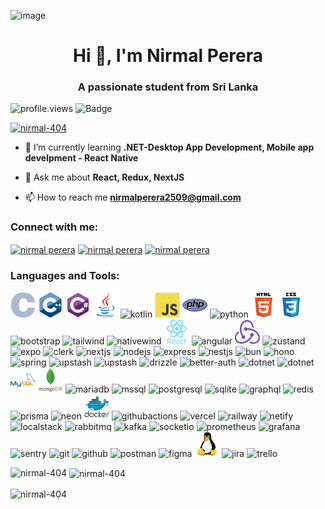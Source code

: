 ![image](https://github.com/user-attachments/assets/3e1f7f85-c157-476e-8cec-fccc8728c5c7)

<h1 align="center">Hi 👋, I'm Nirmal Perera</h1>
<h3 align="center">A passionate student from Sri Lanka</h3>

<img src="https://komarev.com/ghpvc/?username=nirmal-404&label=Profile%20views&color=0e75b6&style=flat" alt="profile.views" /> ![Badge](https://user-badge.committers.top/sri_lanka_public/nirmal-404.svg?v=1761373309)

<p align="left"> <a href="https://github.com/ryo-ma/github-profile-trophy"><img src="https://github-profile-trophy.vercel.app/?username=nirmal-404" alt="nirmal-404" /></a> </p>

- 🌱 I’m currently learning **.NET-Desktop App Development, Mobile app develpment - React Native**

- 💬 Ask me about **React, Redux, NextJS**

- 📫 How to reach me **nirmalperera2509@gmail.com**

<h3 align="left">Connect with me:</h3>
<p align="left">
<a href="https://www.linkedin.com/in/nirmal-perera-65446b252/" target="_blank"><img align="center" src="https://raw.githubusercontent.com/rahuldkjain/github-profile-readme-generator/master/src/images/icons/Social/linked-in-alt.svg" alt="nirmal perera" height="40" width="40"/></a>
<a href="https://fb.com/nirmal perera" target="_blank"><img align="center" src="https://raw.githubusercontent.com/rahuldkjain/github-profile-readme-generator/master/src/images/icons/Social/facebook.svg" alt="nirmal perera" height="40" width="40" /></a>
  <a href="https://wa.me/94758908057?text=Hello%20there%2C%20I%20have%20a%20question!" target="_blank"><img align="center" src="https://www.vectorlogo.zone/logos/whatsapp/whatsapp-tile.svg" alt="nirmal perera" height="40" width="40"/></a>
</p>

<h3 align="left">Languages and Tools:</h3>
<p align="left"> 
<!-- Programming Languages-->
<img src="https://raw.githubusercontent.com/devicons/devicon/master/icons/c/c-original.svg" alt="c" title="c" width="40" height="40"/> 
<img src="https://raw.githubusercontent.com/devicons/devicon/master/icons/cplusplus/cplusplus-original.svg" alt="cplusplus" title="cplusplus" width="40" height="40"/> 
<img src="https://raw.githubusercontent.com/devicons/devicon/master/icons/csharp/csharp-original.svg" alt="csharp" title="csharp" width="40" height="40"/>
<img src="https://raw.githubusercontent.com/devicons/devicon/master/icons/java/java-original.svg" alt="java" title="java" width="40" height="40"/> 
<img src="https://www.vectorlogo.zone/logos/kotlinlang/kotlinlang-icon.svg" alt="kotlin" title="kotlin" width="40" height="40"/>
<img src="https://raw.githubusercontent.com/devicons/devicon/master/icons/javascript/javascript-original.svg" alt="javascript" title="javascript" width="40" height="40"/> 
<img src="https://raw.githubusercontent.com/devicons/devicon/master/icons/php/php-original.svg" alt="php" title="php" width="40" height="40"/> 
<img src="https://www.vectorlogo.zone/logos/python/python-icon.svg" alt="python" title="python" width="40" height="40"/> 

<!-- Frontend Technologies -->
<img src="https://raw.githubusercontent.com/devicons/devicon/master/icons/html5/html5-original-wordmark.svg" alt="html5" title="html5" width="40" height="40"/> 
<img src="https://raw.githubusercontent.com/devicons/devicon/master/icons/css3/css3-original-wordmark.svg" alt="css3" title="css3" width="40" height="40"/> 
<img src="https://getbootstrap.com/docs/5.0/assets/brand/bootstrap-logo.svg" alt="bootstrap" title="bootstrap" width="40" height="40"/> 
<img src="https://www.svgrepo.com/show/374118/tailwind.svg" alt="tailwind" title="tailwind" height="40" width="40"/> 
<img src="https://www.svgrepo.com/show/473474/wind.svg" alt="nativewind" title="nativewind" height="40" width="40"/> 
<img src="https://raw.githubusercontent.com/devicons/devicon/master/icons/react/react-original-wordmark.svg" alt="react" title="react" width="40" height="40"/> 
<img src="https://angular.io/assets/images/logos/angular/angular.svg" alt="angular" title="angular" width="40" height="40"/>
<img src="https://raw.githubusercontent.com/devicons/devicon/master/icons/redux/redux-original.svg" alt="redux" title="redux" width="40" height="40"/> 
<img src="https://zustand-demo.pmnd.rs/favicon.ico" alt="zustand" title="zustand" width="40" height="40"/> 
<img src="https://www.vectorlogo.zone/logos/expoio/expoio-ar21~bgwhite.svg" alt="expo" title="expo" width="70" height="40"/> 
<img src="https://clerk.com/v2/favicon.ico" alt="clerk" title="clerk" width="40" height="40"/> 
<img src="https://www.vectorlogo.zone/logos/nextjs/nextjs-icon.svg" alt="nextjs" title="nextjs" width="40" height="40"/>

<!-- Backend Technologies -->
<img src="https://www.vectorlogo.zone/logos/nodejs/nodejs-ar21~bgwhite.svg" alt="nodejs" title="nodejs" height="40" width="70"/> 
<img src="https://i.cloudup.com/zfY6lL7eFa-3000x3000.png" alt="express" title="express" height="40"  width="110"/> 
<img src="https://www.vectorlogo.zone/logos/nestjs/nestjs-icon.svg" alt="nestjs" title="nestjs" height="40" width="40"/> 
<img src="https://www.vectorlogo.zone/logos/bunsh/bunsh-icon.svg" alt="bun" title="bun" height="40" width="40"/> 
<img src="https://upload.wikimedia.org/wikipedia/commons/6/60/Hono-logo.svg" alt="hono" title="hono" height="40" width="40"/>
<img src="https://www.vectorlogo.zone/logos/springio/springio-icon.svg" alt="spring" title="spring" width="40" height="40"/> 
<img src="https://www.vectorlogo.zone/logos/apache_maven/apache_maven-ar21~bgwhite.svg" alt="upstash" title="upstash" width="70" height="40"/>
<img src="https://upstash.com/icons/apple-touch-icon.png" alt="upstash" title="upstash" width="40" height="40"/>
<img src="https://www.vectorlogo.zone/logos/drizzleteam/drizzleteam-ar21~bgwhite.svg" alt="drizzle" title="drizzle" width="70" height="40"/>
<img src="https://www.better-auth.com/favicon/favicon.ico" alt="better-auth" title="better-auth" width="40" height="40"/>
<img src="https://www.vectorlogo.zone/logos/dotnet/dotnet-official.svg" alt="dotnet" title="dotnet" width="40" height="40"/>
<img src="https://www.vectorlogo.zone/logos/appwriteio/appwriteio-icon.svg" alt="dotnet" title="dotnet" width="40" height="40"/>

<!-- Databases & ORM -->
<img src="https://raw.githubusercontent.com/devicons/devicon/master/icons/mysql/mysql-original-wordmark.svg" alt="mysql" title="mysql" width="40" height="40"/> 
<img src="https://raw.githubusercontent.com/devicons/devicon/master/icons/mongodb/mongodb-original-wordmark.svg" alt="mongodb" title="mongodb" width="40" height="40"/> 
<img src="https://encrypted-tbn0.gstatic.com/images?q=tbn:ANd9GcSP2TPZEoU_WaztHovZN7mFiZRk5Zfd1ZfP1hYqwFDDVw&s" alt="mariadb" title="mariadb" width="40" height="40"/> 
<img src="https://www.svgrepo.com/show/303229/microsoft-sql-server-logo.svg" alt="mssql" title="mssql" width="40" height="40"/> 
<img src="https://www.vectorlogo.zone/logos/postgresql/postgresql-icon.svg" alt="postgresql" title="postgresql" width="40" height="40"/> 
<img src="https://www.vectorlogo.zone/logos/sqlite/sqlite-ar21~bgwhite.svg" alt="sqlite" title="sqlite" width="70" height="40"/> 
<img src="https://www.vectorlogo.zone/logos/graphql/graphql-ar21.svg" alt="graphql" title="graphql" width="120" height="40"/> 
<img src="https://www.vectorlogo.zone/logos/redis/redis-official.svg" alt="redis" title="redis" width="100" height="40"/> 
<img src="https://www.svgrepo.com/show/373776/light-prisma.svg" alt="prisma" title="prisma" width="40" height="40"/> 
<img src="https://raw.githubusercontent.com/gilbarbara/logos/main/logos/neon-icon.svg" alt="neon" title="neon" width="40" height="40"/> 
<!-- <img src="https://upload.vectorlogo.zone/logos/flywaydb/images/b336d129-8bbb-48b4-bed0-55ddd690cef4.svg" alt="flyway" title="flyway" height="40"/> -->

<!-- DevOps & CI/CD -->
<img src="https://raw.githubusercontent.com/devicons/devicon/master/icons/docker/docker-original-wordmark.svg" alt="docker" title="docker" width="40" height="40"/> 
<img src="https://icon.icepanel.io/Technology/svg/GitHub-Actions.svg" alt="githubactions" title="githubactions" width="40" height="40"/> 
<!-- <img src="https://www.vectorlogo.zone/logos/microsoft_azure/microsoft_azure-ar21~bgwhite.svg" alt="azure" title="azure" height="40"/> -->
<img src="https://www.vectorlogo.zone/logos/vercel/vercel-ar21~bgwhite.svg" alt="vercel" title="vercel" width="70" height="40"/>
<img src="https://railway.com/favicon-96x96.png" alt="railway" title="railway" width="40" height="40"/>
<img src="https://app.netlify.com/favicon-48x48.png" alt="netify" title="netify" width="40" height="40"/>
<img src="https://cdn.prod.website-files.com/6539036f80ddc9e9a467134e/65546e419e7e9b3f9cf3408c_favicon.png" alt="localstack" title="localstack" height="40" />

<!-- <img src="https://www.vectorlogo.zone/logos/jenkins/jenkins-ar21~bgwhite.svg" alt="jenkins" title="jenkins" height="40"/> -->

<!-- Message Brokers & Real-time Communication -->
<img src="https://www.svgrepo.com/show/303576/rabbitmq-logo.svg" alt="rabbitmq" title="rabbitmq" width="40" height="40"/> 
<img src="https://www.vectorlogo.zone/logos/apache_kafka/apache_kafka-ar21~bgwhite.svg" alt="kafka" title="kafka" width="70" height="40"/>
<img src="https://www.vectorlogo.zone/logos/socketio/socketio-ar21~bgwhite.svg" alt="socketio" title="socketio" width="70" height="40"/>

<!-- Logging & Monitoring -->
<img src="https://www.vectorlogo.zone/logos/prometheusio/prometheusio-icon.svg" alt="prometheus" title="prometheus" width="40" height="40"/> 
<img src="https://www.svgrepo.com/show/353829/grafana.svg" alt="grafana" title="grafana" width="40" height="40"/> 
<img src="https://www.vectorlogo.zone/logos/sentryio/sentryio-ar21~bgwhite.svg" alt="sentry" title="sentry" height="40" />
<!-- <img src="https://www.vectorlogo.zone/logos/elastic/elastic-ar21~bgwhite.svg" alt="elasticsearch" title="elasticsearch" height="40"/>
<img src="https://www.vectorlogo.zone/logos/elasticco_logstash/elasticco_logstash-ar21~bgwhite.svg" alt="logstash" title="logstash" height="40"/>
<img src="https://www.vectorlogo.zone/logos/elasticco_kibana/elasticco_kibana-ar21~bgwhite.svg" alt="kibana" title="kibana" height="40"/> -->

<!-- Tools -->
<img src="https://www.vectorlogo.zone/logos/git-scm/git-scm-icon.svg" alt="git" title="git" width="40" height="40"/> 
<img src="https://www.vectorlogo.zone/logos/github/github-tile.svg" alt="github" title="github" width="40" height="40"/>
<img src="https://www.vectorlogo.zone/logos/getpostman/getpostman-icon.svg" alt="postman" title="postman" width="40" height="40"/> 
<img src="https://www.vectorlogo.zone/logos/figma/figma-icon.svg" alt="figma" title="figma" width="40" height="40"/> 
<img src="https://raw.githubusercontent.com/devicons/devicon/master/icons/linux/linux-original.svg" alt="linux" title="linux" width="40" height="40"/>  

<!-- Project Management & Collaboration -->
<img src="https://www.vectorlogo.zone/logos/atlassian_jira/atlassian_jira-icon.svg" alt="jira" title="jira" width="40" height="40"/>  
<img src="https://cdn.worldvectorlogo.com/logos/jira-1.svg" alt="trello" title="trello" width="40" height="40"/>  

</p>


<p><img align="left" src="https://github-readme-stats.vercel.app/api/top-langs?username=nirmal-404&show_icons=true&locale=en&layout=compact&langs_count=20" alt="nirmal-404" /></p>

<p>&nbsp;<img align="center" src="https://github-readme-stats.vercel.app/api?username=nirmal-404&show_icons=true&locale=en" alt="nirmal-404" /></p>

<p><img align="center" src="https://github-readme-streak-stats.herokuapp.com/?user=nirmal-404&" alt="nirmal-404" /></p>
